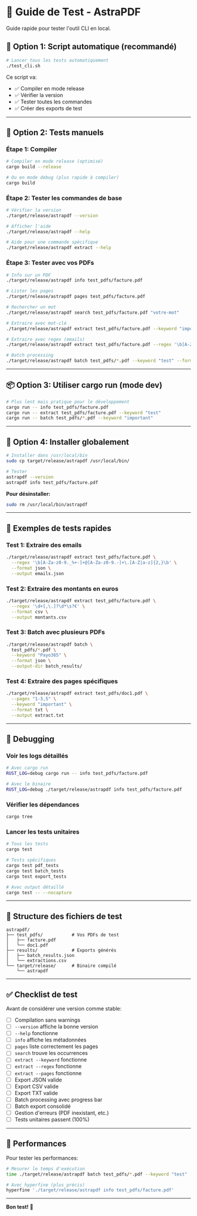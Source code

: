 # 🧪 Guide de Test - AstraPDF

Guide rapide pour tester l'outil CLI en local.

## 🚀 Option 1: Script automatique (recommandé)

```bash
# Lancer tous les tests automatiquement
./test_cli.sh
```

Ce script va:
- ✅ Compiler en mode release
- ✅ Vérifier la version
- ✅ Tester toutes les commandes
- ✅ Créer des exports de test

---

## 🔧 Option 2: Tests manuels

### Étape 1: Compiler

```bash
# Compiler en mode release (optimisé)
cargo build --release

# Ou en mode debug (plus rapide à compiler)
cargo build
```

### Étape 2: Tester les commandes de base

```bash
# Vérifier la version
./target/release/astrapdf --version

# Afficher l'aide
./target/release/astrapdf --help

# Aide pour une commande spécifique
./target/release/astrapdf extract --help
```

### Étape 3: Tester avec vos PDFs

```bash
# Info sur un PDF
./target/release/astrapdf info test_pdfs/facture.pdf

# Lister les pages
./target/release/astrapdf pages test_pdfs/facture.pdf

# Rechercher un mot
./target/release/astrapdf search test_pdfs/facture.pdf "votre-mot"

# Extraire avec mot-clé
./target/release/astrapdf extract test_pdfs/facture.pdf --keyword "important"

# Extraire avec regex (emails)
./target/release/astrapdf extract test_pdfs/facture.pdf --regex '\b[A-Za-z0-9._%+-]+@[A-Za-z0-9.-]+\.[A-Z|a-z]{2,}\b'

# Batch processing
./target/release/astrapdf batch test_pdfs/*.pdf --keyword "test" --format json --output-dir results/
```

---

## 📦 Option 3: Utiliser cargo run (mode dev)

```bash
# Plus lent mais pratique pour le développement
cargo run -- info test_pdfs/facture.pdf
cargo run -- extract test_pdfs/facture.pdf --keyword "test"
cargo run -- batch test_pdfs/*.pdf --keyword "important"
```

---

## 🔨 Option 4: Installer globalement

```bash
# Installer dans /usr/local/bin
sudo cp target/release/astrapdf /usr/local/bin/

# Tester
astrapdf --version
astrapdf info test_pdfs/facture.pdf
```

**Pour désinstaller:**
```bash
sudo rm /usr/local/bin/astrapdf
```

---

## 🎯 Exemples de tests rapides

### Test 1: Extraire des emails

```bash
./target/release/astrapdf extract test_pdfs/facture.pdf \
  --regex '\b[A-Za-z0-9._%+-]+@[A-Za-z0-9.-]+\.[A-Z|a-z]{2,}\b' \
  --format json \
  --output emails.json
```

### Test 2: Extraire des montants en euros

```bash
./target/release/astrapdf extract test_pdfs/facture.pdf \
  --regex '\d+[,\.]?\d*\s?€' \
  --format csv \
  --output montants.csv
```

### Test 3: Batch avec plusieurs PDFs

```bash
./target/release/astrapdf batch \
  test_pdfs/*.pdf \
  --keyword "Payo365" \
  --format json \
  --output-dir batch_results/
```

### Test 4: Extraire des pages spécifiques

```bash
./target/release/astrapdf extract test_pdfs/doc1.pdf \
  --pages "1-3,5" \
  --keyword "important" \
  --format txt \
  --output extract.txt
```

---

## 🐛 Debugging

### Voir les logs détaillés

```bash
# Avec cargo run
RUST_LOG=debug cargo run -- info test_pdfs/facture.pdf

# Avec le binaire
RUST_LOG=debug ./target/release/astrapdf info test_pdfs/facture.pdf
```

### Vérifier les dépendances

```bash
cargo tree
```

### Lancer les tests unitaires

```bash
# Tous les tests
cargo test

# Tests spécifiques
cargo test pdf_tests
cargo test batch_tests
cargo test export_tests

# Avec output détaillé
cargo test -- --nocapture
```

---

## 📂 Structure des fichiers de test

```
astrapdf/
├── test_pdfs/           # Vos PDFs de test
│   ├── facture.pdf
│   └── doc1.pdf
├── results/             # Exports générés
│   ├── batch_results.json
│   └── extractions.csv
└── target/release/      # Binaire compilé
    └── astrapdf
```

---

## ✅ Checklist de test

Avant de considérer une version comme stable:

- [ ] Compilation sans warnings
- [ ] `--version` affiche la bonne version
- [ ] `--help` fonctionne
- [ ] `info` affiche les métadonnées
- [ ] `pages` liste correctement les pages
- [ ] `search` trouve les occurrences
- [ ] `extract --keyword` fonctionne
- [ ] `extract --regex` fonctionne
- [ ] `extract --pages` fonctionne
- [ ] Export JSON valide
- [ ] Export CSV valide
- [ ] Export TXT valide
- [ ] Batch processing avec progress bar
- [ ] Batch export consolidé
- [ ] Gestion d'erreurs (PDF inexistant, etc.)
- [ ] Tests unitaires passent (100%)

---

## 🚀 Performances

Pour tester les performances:

```bash
# Mesurer le temps d'exécution
time ./target/release/astrapdf batch test_pdfs/*.pdf --keyword "test"

# Avec hyperfine (plus précis)
hyperfine './target/release/astrapdf info test_pdfs/facture.pdf'
```

---

**Bon test!** 🎉
